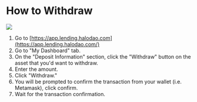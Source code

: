 # How to Withdraw

![](<../../.gitbook/assets/lm-withdraw (3).gif>)

1. Go to [https://app.lending.halodao.com](https://app.lending.halodao.com/)
2. Go to "My Dashboard" tab.
3. On the "Deposit Information" section, click the "Withdraw" button on the asset that you'd want to withdraw.
4. Enter the amount.
5. Click "Withdraw."&#x20;
6. You will be prompted to confirm the transaction from your wallet (i.e. Metamask), click confirm.
7. Wait for the transaction confirmation.
